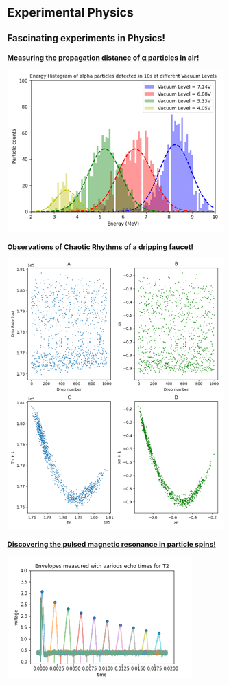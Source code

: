 # Experimental Physics

## Fascinating experiments in Physics! 

### [Measuring the propagation distance of α particles in air!](alpha)
<img src='alpha/writing_assignment/all.png'>

### [Observations of Chaotic Rhythms of a dripping faucet!](chaos)
<img src='chaos/writing_assignment_plots/model.png'>

### [Discovering the pulsed magnetic resonance in particle spins!](pNMR)
<img src='pNMR/figures/t2_data.png'>


